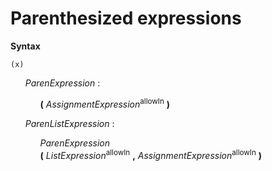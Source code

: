 # Parenthesized expressions

**Syntax**

```
(x)
```

<ul>
    <i>ParenExpression</i> :
    <ul>
        <b>(</b> <i>AssignmentExpression</i><sup>allowIn</sup> <b>)</b>
    </ul>
</ul>

<ul>
    <i>ParenListExpression</i> :
    <ul>
        <i>ParenExpression</i><br>
        <b>(</b> <i>ListExpression</i><sup>allowIn</sup> <b>,</b> <i>AssignmentExpression</i><sup>allowIn</sup> <b>)</b>
    </ul>
</ul>